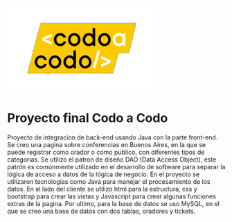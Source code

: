 <img src="./WebContent/img/codoacodo.png" alt="logo codo a codo"/>

# Proyecto final Codo a Codo

Proyecto de integracion de back-end usando Java con la parte front-end. Se creo una pagina sobre conferencias en Buenos Aires, en la que se puede registrar como orador
o como publico, con diferentes tipos de categorias. Se utilizo el patron de diseño DAO (Data Access Object), este patrón es comúnmente utilizado en el desarrollo de
software para separar la lógica de acceso a datos de la lógica de negocio.
En el proyecto se utilizaron tecnologias como Java para manejar el procesamiento de los datos. En el lado del cliente se utilizo html para la estructura, css y bootstrap para crear las vistas
y Javascript para crear algunas funciones extras de la pagina. Por ultimo, para la base de datos se uso MySQL, en el que se creo una base de datos con dos tablas, oradores y tickets.
